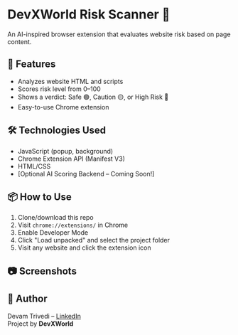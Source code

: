 # DevXWorld Risk Scanner 🔐

An AI-inspired browser extension that evaluates website risk based on page content.

## 🚀 Features
- Analyzes website HTML and scripts
- Scores risk level from 0–100
- Shows a verdict: Safe 🟢, Caution 🟡, or High Risk 🔴
- Easy-to-use Chrome extension

## 🛠️ Technologies Used
- JavaScript (popup, background)
- Chrome Extension API (Manifest V3)
- HTML/CSS
- [Optional AI Scoring Backend – Coming Soon!]

## 📦 How to Use
1. Clone/download this repo
2. Visit `chrome://extensions/` in Chrome
3. Enable Developer Mode
4. Click "Load unpacked" and select the project folder
5. Visit any website and click the extension icon

## 📷 Screenshots

## 🤝 Author
Devam Trivedi – [LinkedIn](https://www.linkedin.com/in/devamstark/)  
Project by **DevXWorld**